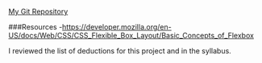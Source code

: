 [My Git Repository](https://github.com/nataliecalvo/assignment-7_calvo_natalie/blob/master/assignment-7_calvo_natalie/README.md)

###Resources
-https://developer.mozilla.org/en-US/docs/Web/CSS/CSS_Flexible_Box_Layout/Basic_Concepts_of_Flexbox

I reviewed the list of deductions for this project and in the syllabus.
